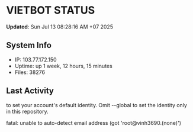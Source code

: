 # VIETBOT STATUS
**Updated**: Sun Jul 13 08:28:16 AM +07 2025

## System Info
- IP: 103.77.172.150
- Uptime: up 1 week, 12 hours, 15 minutes
- Files: 38276

## Last Activity

to set your account's default identity.
Omit --global to set the identity only in this repository.

fatal: unable to auto-detect email address (got 'root@vinh3690.(none)')
